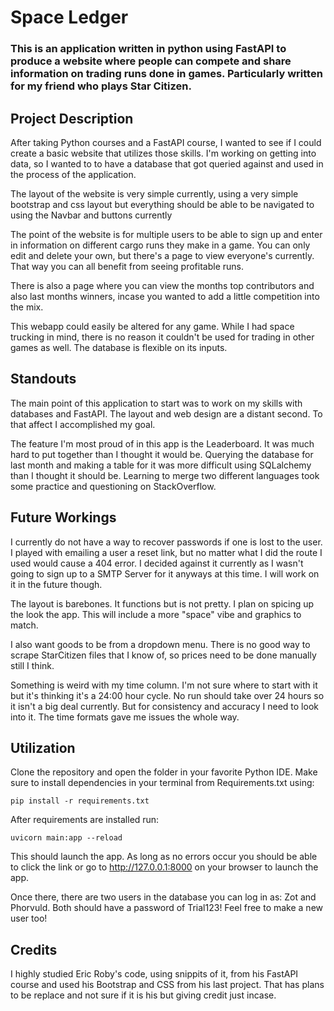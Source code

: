 # Space Ledger

### This is an application written in python using FastAPI to produce a website where people can compete and share information on trading runs done in games. Particularly written for my friend who plays Star Citizen.

## Project Description

After taking Python courses and a FastAPI course, I wanted to see if I could create a basic website that utilizes those skills. I'm working on getting into data, so I wanted to to have a database that got queried against and used in the process of the application. 

The layout of the website is very simple currently, using a very simple bootstrap and css layout but everything should be able to be navigated to using the Navbar and buttons currently 

The point of the website is for multiple users to be able to sign up and enter in information on different cargo runs they make in a game. You can only edit and delete your own, but there's a page to view everyone's currently. That way you can all benefit from seeing profitable runs.

There is also a page where you can view the months top contributors and also last months winners, incase you wanted to add a little competition into the mix. 

This webapp could easily be altered for any game. While I had space trucking in mind, there is no reason it couldn't be used for trading in other games as well. The database is flexible on its inputs.

## Standouts

The main point of this application to start was to work on my skills with databases and FastAPI. The layout and web design are a distant second. To that affect I accomplished my goal. 

The feature I'm most proud of in this app is the Leaderboard. It was much hard to put together than I thought it would be. Querying the database for last month and making a table for it was more difficult using SQLalchemy than I thought it should be. Learning to merge two different languages took some practice and questioning on StackOverflow. 

## Future Workings

I currently do not have a way to recover passwords if one is lost to the user. I played with emailing a user a reset link, but no matter what I did the route I used would cause a 404 error. I decided against it currently as I wasn't going to sign up to a SMTP Server for it anyways at this time. I will work on it in the future though.

The layout is barebones. It functions but is not pretty. I plan on spicing up the look the app. This will include a more "space" vibe and graphics to match.

I also want goods to be from a dropdown menu. There is no good way to scrape StarCitizen files that I know of, so prices need to be done manually still I think.

Something is weird with my time column. I'm not sure where to start with it but it's thinking it's a 24:00 hour cycle. No run should take over 24 hours so it isn't a big deal currently. But for consistency and accuracy I need to look into it. The time formats gave me issues the whole way.

## Utilization

Clone the repository and open the folder in your favorite Python IDE. Make sure to install dependencies in your terminal from Requirements.txt using:
```
pip install -r requirements.txt
```
After requirements are installed run:
```
uvicorn main:app --reload
```
This should launch the app. As long as no errors occur you should be able to click the link or go to http://127.0.0.1:8000 on your browser to launch the app.

Once there, there are two users in the database you can log in as: Zot and Phorvuld. Both should have a password of Trial123! Feel free to make a new user too!

## Credits
I highly studied Eric Roby's code, using snippits of it, from his FastAPI course and used his Bootstrap and CSS from his last project. That has plans to be replace and not sure if it is his but giving credit just incase.